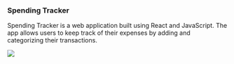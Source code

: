 <h3>Spending Tracker</h3>

<p>Spending Tracker is a web application built using React and JavaScript. The app allows users to keep track of their expenses by adding and categorizing their transactions.</p>

![](spending.gif)